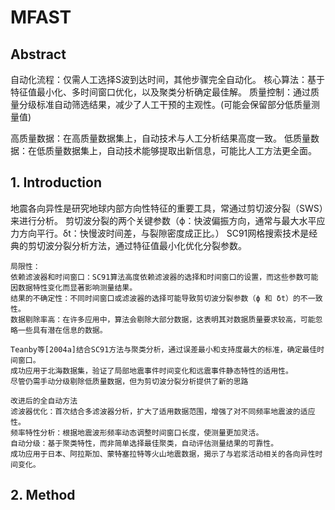 # MFAST

## Abstract
自动化流程：仅需人工选择S波到达时间，其他步骤完全自动化。
核心算法：基于特征值最小化、多时间窗口优化，以及聚类分析确定最佳解。
质量控制：通过质量分级标准自动筛选结果，减少了人工干预的主观性。(可能会保留部分低质量测量值)

高质量数据：在高质量数据集上，自动技术与人工分析结果高度一致。
低质量数据：在低质量数据集上，自动技术能够提取出新信息，可能比人工方法更全面。

## 1. Introduction

地震各向异性是研究地球内部方向性特征的重要工具，常通过剪切波分裂（SWS）来进行分析。
剪切波分裂的两个关键参数（ϕ：快波偏振方向，通常与最大水平应力方向平行。δt：快慢波时间差，与裂隙密度成正比。）
SC91网格搜索技术是经典的剪切波分裂分析方法，通过特征值最小化优化分裂参数。

```
局限性：
依赖滤波器和时间窗口：SC91算法高度依赖滤波器的选择和时间窗口的设置，而这些参数可能因数据特性变化而显著影响测量结果。
结果的不确定性：不同时间窗口或滤波器的选择可能导致剪切波分裂参数（ϕ 和 δt）的不一致性。
数据剔除率高：在许多应用中，算法会剔除大部分数据，这表明其对数据质量要求较高，可能忽略一些具有潜在信息的数据。

Teanby等[2004a]结合SC91方法与聚类分析，通过误差最小和支持度最大的标准，确定最佳时间窗口。
成功应用于北海数据集，验证了局部地震事件时间变化和远震事件静态特性的适用性。
尽管仍需手动分级剔除低质量数据，但为剪切波分裂分析提供了新的思路

改进后的全自动方法
滤波器优化：首次结合多滤波器分析，扩大了适用数据范围，增强了对不同频率地震波的适应性。
频率特性分析：根据地震波形频率动态调整时间窗口长度，使测量更加灵活。
自动分级：基于聚类特性，而非简单选择最佳聚类，自动评估测量结果的可靠性。
成功应用于日本、阿拉斯加、蒙特塞拉特等火山地震数据，揭示了与岩浆活动相关的各向异性时间变化。
```
## 2. Method

















